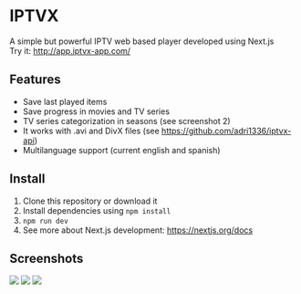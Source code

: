 # IPTVX
A simple but powerful IPTV web based player developed using Next.js\
Try it: http://app.iptvx-app.com/

## Features
- Save last played items
- Save progress in movies and TV series
- TV series categorization in seasons (see screenshot 2)
- It works with .avi and DivX files (see https://github.com/adri1336/iptvx-api)
- Multilanguage support (current english and spanish)

## Install
1. Clone this repository or download it
2. Install dependencies using `npm install`
3. `npm run dev`
4. See more about Next.js development: https://nextjs.org/docs

## Screenshots
![](https://i.imgur.com/ICkWbKBl.png)
![](https://i.imgur.com/B5HyDsQl.png)
![](https://i.imgur.com/3vqezfEl.png)
